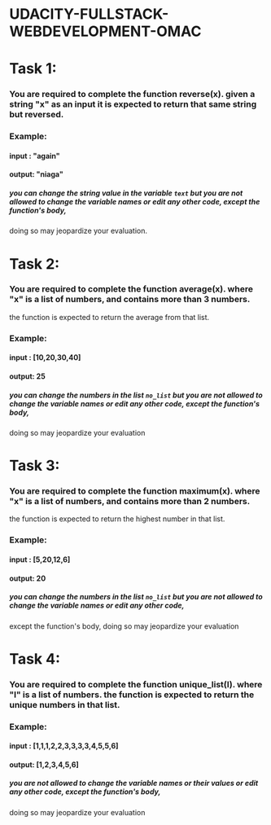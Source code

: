 # UDACITY-FULLSTACK-WEBDEVELOPMENT-OMAC
# Task 1:

### You are required to complete the function reverse(x). given a string "x" as an input it is expected to return that same string but reversed.

### Example:
#### input : "again"
#### output: "niaga"

##### you can change the string value in the variable `text` but you are not allowed to change the variable names or edit any other code, except the function's body, 
doing so may jeopardize your evaluation.
# Task 2:

### You are required to complete the function average(x). where "x" is a list of numbers, and contains more than 3 numbers. 
the function is expected to return the average from that list.

### Example:
#### input : [10,20,30,40]
#### output: 25

##### you can change the numbers in the list `no_list` but you are not allowed to change the variable names or edit any other code, except the function's body, 
doing so may jeopardize your evaluation
# Task 3:

### You are required to complete the function maximum(x). where "x" is a list of numbers, and contains more than 2 numbers.
the function is expected to return the highest number in that list.

### Example:
#### input : [5,20,12,6]
#### output: 20

##### you can change the numbers in the list `no_list` but you are not allowed to change the variable names or edit any other code,
except the function's body, doing so may jeopardize your evaluation
# Task 4:

### You are required to complete the function unique_list(l). where "l" is a list of numbers. the function is expected to return the unique numbers in that list.

### Example:
#### input : [1,1,1,2,2,3,3,3,3,4,5,5,6]
#### output: [1,2,3,4,5,6]

#####  you are not allowed to change the variable names or their values or edit any other code, except the function's body, 
doing so may jeopardize your evaluation
